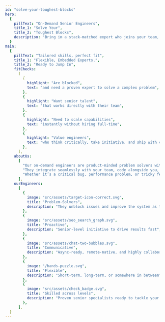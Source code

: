 ```yaml
---
id: "solve-your-toughest-blocks"
hero:
  {
    pillText: "On-Demand Senior Engineers",
    title_1: "Solve Your",
    title_2: "Toughest Blocks",
    description: "Bring in a stack-matched expert who joins your team, tackles the tricky issues slowing you down, and leaves the system better than they found it.",
  }
main:
  {
    pillText: "Tailored skills, perfect fit",
    title_1: "Flexible, Embedded Experts,",
    title_2: "Ready to Jump In",
    fitChecks:
      [
        {
          highlight: "Are blocked",
          text: "and need a proven expert to solve a complex problem",
        },
        {
          highlight: "Want senior talent",
          text: "that works directly with their team",
        },
        {
          highlight: "Need to scale capabilities",
          text: "instantly without hiring full-time",
        },
        {
          highlight: "Value engineers",
          text: "who think critically, take initiative, and ship with care",
        },
      ],
    aboutUs:
      [
        "Our on-demand engineers are product-minded problem solvers with deep expertise in React, Next.js, Node.js, and more.",
        "They integrate seamlessly with your team, code alongside you, and explain solutions as they go.",
        "Whether it’s a critical bug, performance problem, or tricky feature, they act independently and deliver results immediately. Transparent rates, quick start, UK/EU time-zone overlap.",
      ],
    ourEngineers:
      [
        {
          image: "src/assets/target-icon-correct.svg",
          title: "Problem-Solvers",
          description: "They unblock issues and improve the system as they work",
        },
        {
          image: "src/assets/seo_search_graph.svg",
          title: "Proactive",
          description: "Senior-level initiative to drive results fast",
        },
        {
          image: "src/assets/chat-two-bubbles.svg",
          title: "Communicative",
          description: "Async-ready, remote-native, and highly collaborative",
        },
        {
          image: "/hands-puzzle.svg",
          title: "Flexible",
          description: "Short-term, long-term, or somewhere in between",
        },
        {
          image: "src/assets/check_badge.svg",
          title: "Skilled across levels",
          description: "Proven senior specialists ready to tackle your toughest challenges",
        },
      ],
  }
---
```

